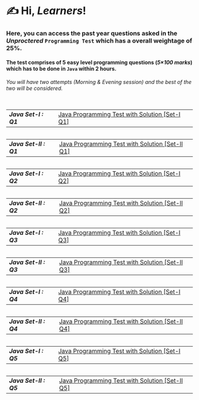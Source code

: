 # ✍ Hi, *Learners*!

### Here, you can access the past year questions asked in the _Unproctered_ `Programming Test` which has a overall weightage of **25%**.

#### The test comprises of 5 easy level programming questions (_5×100 marks_) which has to be done in `Java` within 2 hours.

###### You will have two attempts (Morning & Evening session) and the best of the two will be considered.

<table align="left">
    <tr>
        <td><b><i>Java Set-I : Q1</i></b></td> <td><a href="https://github.com/guru-shreyansh/NPTEL-Programming-in-Java/blob/main/2020-July-Semester/Java-Programming-Test-Questions/Java%20Programming%20Test%20(2020)%20Set-I%20Q1.pdf">Java Programming Test with Solution [Set-I Q1]</a></td>
    </tr>
</table>

<table align="right">
    <tr>
        <td><b><i>Java Set-II : Q1</i></b></td> <td><a href="https://github.com/guru-shreyansh/NPTEL-Programming-in-Java/blob/main/2020-July-Semester/Java-Programming-Test-Questions/Java%20Programming%20Test%20(2020)%20Set-II%20Q1.pdf">Java Programming Test with Solution [Set-II Q1]</a></td>
    </tr>
</table>

<table align="left">
    <tr>
        <td><b><i>Java Set-I : Q2</i></b></td> <td><a href="https://github.com/guru-shreyansh/NPTEL-Programming-in-Java/blob/main/2020-July-Semester/Java-Programming-Test-Questions/Java%20Programming%20Test%20(2020)%20Set-I%20Q2.pdf">Java Programming Test with Solution [Set-I Q2]</a></td>
    </tr>
</table>

<table align="right">
    <tr>
        <td><b><i>Java Set-II : Q2</i></b></td> <td><a href="https://github.com/guru-shreyansh/NPTEL-Programming-in-Java/blob/main/2020-July-Semester/Java-Programming-Test-Questions/Java%20Programming%20Test%20(2020)%20Set-II%20Q2.pdf">Java Programming Test with Solution [Set-II Q2]</a></td>
    </tr>
</table>

<table align="left">
    <tr>
        <td><b><i>Java Set-I : Q3</i></b></td> <td><a href="https://github.com/guru-shreyansh/NPTEL-Programming-in-Java/blob/main/2020-July-Semester/Java-Programming-Test-Questions/Java%20Programming%20Test%20(2020)%20Set-I%20Q3.pdf">Java Programming Test with Solution [Set-I Q3]</a></td>
    </tr>
</table>

<table align="right">
    <tr>
        <td><b><i>Java Set-II : Q3</i></b></td> <td><a href="https://github.com/guru-shreyansh/NPTEL-Programming-in-Java/blob/main/2020-July-Semester/Java-Programming-Test-Questions/Java%20Programming%20Test%20(2020)%20Set-II%20Q3.pdf">Java Programming Test with Solution [Set-II Q3]</a></td>
    </tr>
</table>

<table align="left">
    <tr>
        <td><b><i>Java Set-I : Q4</i></b></td> <td><a href="https://github.com/guru-shreyansh/NPTEL-Programming-in-Java/blob/main/2020-July-Semester/Java-Programming-Test-Questions/Java%20Programming%20Test%20(2020)%20Set-I%20Q4.pdf">Java Programming Test with Solution [Set-I Q4]</a></td>
    </tr>
</table>

<table align="right">
    <tr>
        <td><b><i>Java Set-II : Q4</i></b></td> <td><a href="https://github.com/guru-shreyansh/NPTEL-Programming-in-Java/blob/main/2020-July-Semester/Java-Programming-Test-Questions/Java%20Programming%20Test%20(2020)%20Set-II%20Q4.pdf">Java Programming Test with Solution [Set-II Q4]</a></td>
    </tr>
</table>

<table align="left">
    <tr>
        <td><b><i>Java Set-I : Q5</i></b></td> <td><a href="https://github.com/guru-shreyansh/NPTEL-Programming-in-Java/blob/main/2020-July-Semester/Java-Programming-Test-Questions/Java%20Programming%20Test%20(2020)%20Set-I%20Q5.pdf">Java Programming Test with Solution [Set-I Q5]</a></td>
    </tr>
</table>

<table align="right">
    <tr>
        <td><b><i>Java Set-II : Q5</i></b></td> <td><a href="https://github.com/guru-shreyansh/NPTEL-Programming-in-Java/blob/main/2020-July-Semester/Java-Programming-Test-Questions/Java%20Programming%20Test%20(2020)%20Set-II%20Q5.pdf">Java Programming Test with Solution [Set-II Q5]</a></td>
    </tr>
</table>
